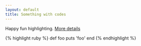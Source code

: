 ```yaml
---
layout: default
title: Something with codes
---
```


Happy fun highlighting.
[More details](https://github.com/mojombo/jekyll/wiki/liquid-extensions)

{% highlight ruby %}
def foo
  puts 'foo'
end
{% endhighlight %}